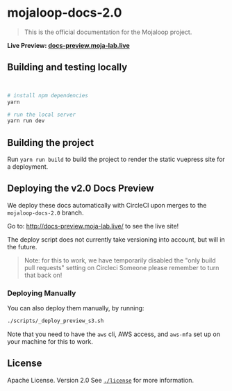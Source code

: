 # mojaloop-docs-2.0

> This is the official documentation for the Mojaloop project.

__Live Preview: [docs-preview.moja-lab.live](http://docs-preview.moja-lab.live/)__


## Building and testing locally


```bash


# install npm dependencies
yarn 

# run the local server
yarn run dev
```

## Building the project
Run `yarn run build` to build the project to render the static vuepress site for a deployment.

## Deploying the v2.0 Docs Preview

We deploy these docs automatically with CircleCI upon merges to the `mojaloop-docs-2.0` branch.

Go to: http://docs-preview.moja-lab.live/ to see the live site!

The deploy script does not currently take versioning into account, but will in the future.

> Note: for this to work, we have temporarily disabled the "only build pull requests" setting on Circleci
> Someone please remember to turn that back on!

### Deploying Manually

You can also deploy them manually, by running:
```bash
./scripts/_deploy_preview_s3.sh
``` 

Note that you need to have the `aws` cli, AWS access, and `aws-mfa` set up on your machine for this to work.

## License

Apache License. Version 2.0
See [`./license`](./LICENSE.md) for more information.